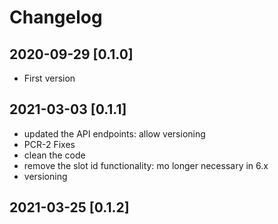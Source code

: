 # Changelog

## 2020-09-29  [0.1.0]
- First version

## 2021-03-03 [0.1.1]  
- updated the API endpoints: allow versioning  
- PCR-2 Fixes  
- clean the code
- remove the slot id functionality: mo longer necessary in 6.x
- versioning 

## 2021-03-25 [0.1.2]
